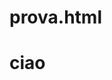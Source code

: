 # prova.html
<html>
  <body>
  <head>
    <div id="barra"></div>
<h1> ciao </h1>
    <a href="https://www.youtube.com/watch?v=0Ue6FsaMnas&index=8&list=WL"> </a>
    
</head>
</body>
</html>

